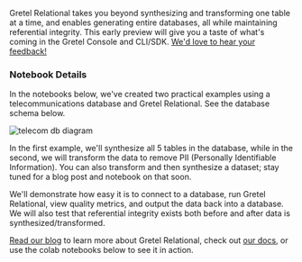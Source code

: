 Gretel Relational takes you beyond synthesizing and transforming one table at a time, and enables generating entire databases, all while maintaining referential integrity. This early preview will give you a taste of what's coming in the Gretel Console and CLI/SDK. [We'd love to hear your feedback!](https://dqq4jigtkl1.typeform.com/to/Gibb8awJ)

### Notebook Details

In the notebooks below, we've created two practical examples using a telecommunications database and Gretel Relational. See the database schema below.

![telecom db diagram](https://blueprints.gretel.cloud/use_cases/images/telecom-db-small.png "Telecom Database Diagram")

In the first example, we'll synthesize all 5 tables in the database, while in the second, we will transform the data to remove PII (Personally Identifiable Information). You can also transform and then synthesize a dataset; stay tuned for a blog post and notebook on that soon.

We'll demonstrate how easy it is to connect to a database, run Gretel Relational, view quality metrics, and output the data back into a database. We will also test that referential integrity exists both before and after data is synthesized/transformed.

[Read our blog](https://gretel.ai/blog/generate-synthetic-databases-with-gretel-relational) to learn more about Gretel Relational, check out [our docs](https://docs.gretel.ai/reference/relational), or use the colab notebooks below to see it in action. 
